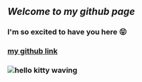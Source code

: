 ## _Welcome to my github page_
### I'm **so excited** to have you here :stuck_out_tongue_closed_eyes:
### [my github link](https://github.com/lyrakris/KNES381/tree/main)
### ![hello kitty waving](https://townsquare.media/site/622/files/2011/08/kitty08.jpg)
